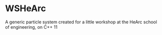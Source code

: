 # WSHeArc
A generic particle system created for a little workshop at the HeArc school of engineering, on C++ 11 
